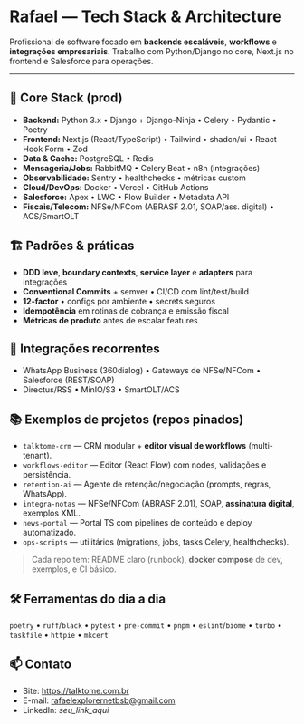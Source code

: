 <h1 align="left">Rafael — Tech Stack & Architecture</h1>

Profissional de software focado em **backends escaláveis**, **workflows** e **integrações empresariais**.
Trabalho com Python/Django no core, Next.js no frontend e Salesforce para operações.

---

## 🧩 Core Stack (prod)
- **Backend:** Python 3.x • Django + Django-Ninja • Celery • Pydantic • Poetry
- **Frontend:** Next.js (React/TypeScript) • Tailwind • shadcn/ui • React Hook Form • Zod
- **Data & Cache:** PostgreSQL • Redis
- **Mensageria/Jobs:** RabbitMQ • Celery Beat • n8n (integrações)
- **Observabilidade:** Sentry • healthchecks • métricas custom
- **Cloud/DevOps:** Docker • Vercel • GitHub Actions
- **Salesforce:** Apex • LWC • Flow Builder • Metadata API
- **Fiscais/Telecom:** NFSe/NFCom (ABRASF 2.01, SOAP/ass. digital) • ACS/SmartOLT

## 🏗️ Padrões & práticas
- **DDD leve**, **boundary contexts**, **service layer** e **adapters** para integrações
- **Conventional Commits** + semver • CI/CD com lint/test/build
- **12-factor** • configs por ambiente • secrets seguros
- **Idempotência** em rotinas de cobrança e emissão fiscal
- **Métricas de produto** antes de escalar features

## 🔌 Integrações recorrentes
- WhatsApp Business (360dialog) • Gateways de NFSe/NFCom • Salesforce (REST/SOAP)
- Directus/RSS • MinIO/S3 • SmartOLT/ACS

## 📚 Exemplos de projetos (repos pinados)
- `talktome-crm` — CRM modular + **editor visual de workflows** (multi-tenant).
- `workflows-editor` — Editor (React Flow) com nodes, validações e persistência.
- `retention-ai` — Agente de retenção/negociação (prompts, regras, WhatsApp).
- `integra-notas` — NFSe/NFCom (ABRASF 2.01), SOAP, **assinatura digital**, exemplos XML.
- `news-portal` — Portal TS com pipelines de conteúdo e deploy automatizado.
- `ops-scripts` — utilitários (migrations, jobs, tasks Celery, healthchecks).

> Cada repo tem: README claro (runbook), **docker compose** de dev, exemplos, e CI básico.

## 🛠️ Ferramentas do dia a dia
`poetry` • `ruff`/`black` • `pytest` • `pre-commit` • `pnpm` • `eslint`/`biome` • `turbo` • `taskfile` • `httpie` • `mkcert`

## 📫 Contato
- Site: https://talktome.com.br  
- E-mail: rafaelexplorernetbsb@gmail.com  
- LinkedIn: *seu_link_aqui*
